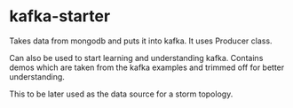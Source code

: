 kafka-starter
==================

Takes data from mongodb and puts it into kafka. It uses Producer class.

Can also be used to start learning and understanding kafka.
Contains demos which are taken from the kafka examples and trimmed off for 
better understanding.

This to be later used as the data source for a storm topology.